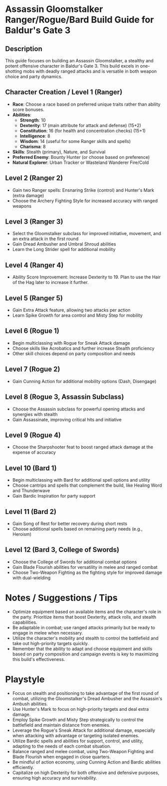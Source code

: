﻿# Assassin Gloomstalker Ranger/Rogue/Bard Build Guide for Baldur's Gate 3

## Description
This guide focuses on building an Assassin Gloomstalker, a stealthy and potent offensive character in Baldur's Gate 3. This build excels in one-shotting mobs with deadly ranged attacks and is versatile in both weapon choice and party dynamics.

## Character Creation / Level 1 (Ranger)
- **Race**: Choose a race based on preferred unique traits rather than ability score bonuses.
- **Abilities**:
    - **Strength**: 10
    - **Dexterity**: 17 (main attribute for attack and defense) (15+2)
    - **Constitution**: 16 (for health and concentration checks) (15+1)
    - **Intelligence**: 8
    - **Wisdom**: 14 (useful for some Ranger skills and spells)
    - **Charisma**: 8
- **Skills**: Stealth (primary), Nature, and Survival
- **Preferred Enemy**: Bounty Hunter (or choose based on preference)
- **Natural Explorer**: Urban Tracker or Wasteland Wanderer Fire/Cold

## Level 2 (Ranger 2)
- Gain two Ranger spells: Ensnaring Strike (control) and Hunter's Mark (extra damage)
- Choose the Archery Fighting Style for increased accuracy with ranged weapons

## Level 3 (Ranger 3)
- Select the Gloomstalker subclass for improved initiative, movement, and an extra attack in the first round
- Gain Dread Ambusher and Umbral Shroud abilities
- Learn the Long Strider spell for additional mobility

## Level 4 (Ranger 4)
- Ability Score Improvement: Increase Dexterity to 19. Plan to use the Hair of the Hag later to increase it further.

## Level 5 (Ranger 5)
- Gain Extra Attack feature, allowing two attacks per action
- Learn Spike Growth for area control and Misty Step for mobility

## Level 6 (Rogue 1)
- Begin multiclassing with Rogue for Sneak Attack damage
- Choose skills like Acrobatics and further increase Stealth proficiency
- Other skill choices depend on party composition and needs

## Level 7 (Rogue 2)
- Gain Cunning Action for additional mobility options (Dash, Disengage)

## Level 8 (Rogue 3, Assassin Subclass)
- Choose the Assassin subclass for powerful opening attacks and synergies with stealth
- Gain Assassinate, improving critical hits and initiative

## Level 9 (Rogue 4)
- Choose the Sharpshooter feat to boost ranged attack damage at the expense of accuracy

## Level 10 (Bard 1)
- Begin multiclassing with Bard for additional spell options and utility
- Choose cantrips and spells that complement the build, like Healing Word and Thunderwave
- Gain Bardic Inspiration for party support

## Level 11 (Bard 2)
- Gain Song of Rest for better recovery during short rests
- Choose additional spells based on remaining party needs (e.g., Heroism)

## Level 12 (Bard 3, College of Swords)
- Choose the College of Swords for additional combat options
- Gain Blade Flourish abilities for versatility in melee and ranged combat
- Choose Two-Weapon Fighting as the fighting style for improved damage with dual-wielding

# Notes / Suggestions / Tips
- Optimize equipment based on available items and the character's role in the party. Prioritize items that boost Dexterity, attack rolls, and stealth capabilities.
- Be adaptable in combat; use ranged attacks primarily but be ready to engage in melee when necessary.
- Utilize the character's mobility and stealth to control the battlefield and take out high-priority targets quickly.
- Remember that the ability to adapt and choose equipment and skills based on party composition and campaign events is key to maximizing this build's effectiveness.

# Playstyle
- Focus on stealth and positioning to take advantage of the first round of combat, utilizing the Gloomstalker's Dread Ambusher and the Assassin's Ambush abilities.
- Use Hunter's Mark to focus on high-priority targets and deal extra damage.
- Employ Spike Growth and Misty Step strategically to control the battlefield and maintain distance from enemies.
- Leverage the Rogue's Sneak Attack for additional damage, especially when attacking with advantage or targeting isolated enemies.
- Utilize Bardic spells and abilities for support, control, and utility, adapting to the needs of each combat situation.
- Balance ranged and melee combat, using Two-Weapon Fighting and Blade Flourish when engaged in close quarters.
- Be mindful of action economy, using Cunning Action and Bardic abilities efficiently.
- Capitalize on high Dexterity for both offensive and defensive purposes, ensuring high accuracy and survivability.
